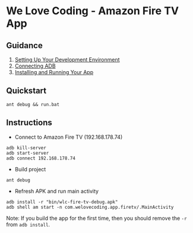 We Love Coding - Amazon Fire TV App
===========

## Guidance

1. [Setting Up Your Development Environment](https://developer.amazon.com/public/solutions/devices/fire-tv/docs/setting-up-your-development-environment)
1. [Connecting ADB](https://developer.amazon.com/public/solutions/devices/fire-tv/docs/connecting-adb)
1. [Installing and Running Your App](https://developer.amazon.com/public/solutions/devices/fire-tv/docs/installing-and-running-your-app)

## Quickstart

```
ant debug && run.bat
```

## Instructions

- Connect to Amazon Fire TV (192.168.178.74)

```
adb kill-server
adb start-server
adb connect 192.168.178.74
```

- Build project

```
ant debug
```

- Refresh APK and run main activity

```
adb install -r "bin/wlc-fire-tv-debug.apk"
adb shell am start -n com.welovecoding.app.firetv/.MainActivity
```

Note: If you build the app for the first time, then you should remove the `-r` from `adb install`.
